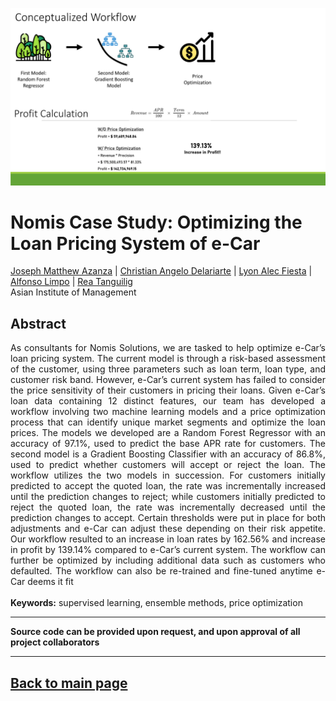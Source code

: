 [<img src="../images/ml1_nomis_res.png">](https://raw.githubusercontent.com/josephazanza/josephazanza.github.io/master/images/ml1_nomis_res.png)

# Nomis Case Study: Optimizing the Loan Pricing System of e-Car

[Joseph Matthew Azanza](https://www.linkedin.com/in/josephazanza/) | [Christian Angelo Delariarte](https://www.linkedin.com/in/jelodelariarte/) | [Lyon Alec Fiesta](https://www.linkedin.com/in/lyonfiesta/) | [Alfonso Limpo](https://www.linkedin.com/in/alfonsolimpo/) | [Rea Tanguilig](https://www.linkedin.com/in/rea-tanguilig/) <br>
Asian Institute of Management

## Abstract
<p align='justify'>
As consultants for Nomis Solutions, we are tasked to help optimize e-Car’s loan pricing system. The current model is through a risk-based assessment of the customer, using three parameters such as loan term, loan type, and customer risk band. However, e-Car’s current system has failed to consider the price sensitivity of their customers in pricing their loans. Given e-Car’s loan data containing 12 distinct features, our team has developed a workflow involving two machine learning models and a price optimization process that can identify unique market segments and optimize the loan prices. The models we developed are a Random Forest Regressor with an accuracy of 97.1%, used to predict the base APR rate for customers. The second model is a Gradient Boosting Classifier with an accuracy of 86.8%, used to predict whether customers will accept or reject the loan. The workflow utilizes the two models in succession. For customers initially predicted to accept the quoted loan, the rate was incrementally increased until the prediction changes to reject; while customers initially predicted to reject the quoted loan, the rate was incrementally decreased until the prediction changes to accept. Certain thresholds were put in place for both adjustments and e-Car can adjust these depending on their risk appetite. Our workflow resulted to an increase in loan rates by 162.56% and increase in profit by 139.14% compared to e-Car’s current system. The workflow can further be optimized by including additional data such as customers who defaulted. The workflow can also be re-trained and fine-tuned anytime e-Car deems it fit
<br><br>
<b>Keywords:</b> supervised learning, ensemble methods, price optimization
</p>

---

**Source code can be provided upon request, and upon approval of all project collaborators**

---

## [Back to main page](https://josephazanza.github.io/)